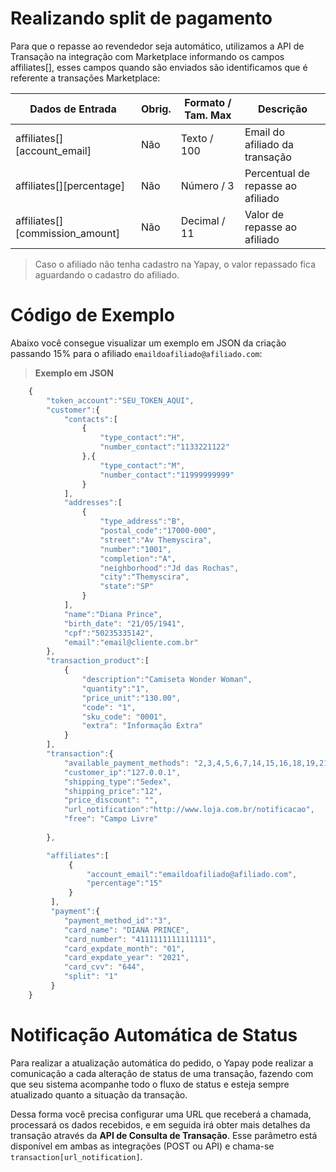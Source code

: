 # Realizando split de pagamento

Para que o repasse ao revendedor seja automático, utilizamos a API de Transação na integração com Marketplace informando os campos affiliates[], esses campos quando são enviados são identificamos que é referente a transações Marketplace:

| Dados de Entrada                      |  Obrig.  | Formato / Tam. Max   | Descrição                             |
|---------------------------------------|----------|----------------------|---------------------------------------|
|   affiliates[][account_email]         |   Não    | Texto / 100          | Email do afiliado da transação        |
|   affiliates[][percentage]            |   Não    | Número / 3           | Percentual de repasse ao afiliado     |
|   affiliates[][commission_amount]     |   Não    | Decimal / 11         | Valor de repasse ao afiliado          |


> Caso o afiliado não tenha cadastro na Yapay, o valor repassado fica aguardando o cadastro do afiliado.

# Código de Exemplo

Abaixo você consegue visualizar um exemplo em JSON da criação passando 15% para o afiliado `emaildoafiliado@afiliado.com`:


> **Exemplo em JSON**

```javascript
    {  
        "token_account":"SEU_TOKEN_AQUI",
        "customer":{  
            "contacts":[  
                {  
                    "type_contact":"H",
                    "number_contact":"1133221122"
                },{  
                    "type_contact":"M",
                    "number_contact":"11999999999"
                }         
            ],
            "addresses":[  
                {  
                    "type_address":"B",
                    "postal_code":"17000-000",
                    "street":"Av Themyscira",
                    "number":"1001",
                    "completion":"A",
                    "neighborhood":"Jd das Rochas",
                    "city":"Themyscira",
                    "state":"SP"
                }
            ],
            "name":"Diana Prince",
            "birth_date": "21/05/1941",
            "cpf":"50235335142",
            "email":"email@cliente.com.br"
        },
        "transaction_product":[  
            {  
                "description":"Camiseta Wonder Woman",
                "quantity":"1",
                "price_unit":"130.00",
                "code": "1",
                "sku_code": "0001",
                "extra": "Informação Extra"
            }
        ],
        "transaction":{  
            "available_payment_methods": "2,3,4,5,6,7,14,15,16,18,19,21,22,23",
            "customer_ip":"127.0.0.1",
            "shipping_type":"Sedex",
            "shipping_price":"12",
            "price_discount": "",
            "url_notification":"http://www.loja.com.br/notificacao",
            "free": "Campo Livre"      
            
        },

        "affiliates":[  
             {  
                 "account_email":"emaildoafiliado@afiliado.com",
                 "percentage":"15"
             }
         ],
         "payment":{  
            "payment_method_id":"3",
            "card_name": "DIANA PRINCE",
            "card_number": "4111111111111111",
            "card_expdate_month": "01",
            "card_expdate_year": "2021",
            "card_cvv": "644",
            "split": "1"
         }
    }

```


# Notificação Automática de Status

Para realizar a atualização automática do pedido, o Yapay pode realizar a comunicação a cada alteração de status de uma transação, fazendo com que seu sistema acompanhe todo o fluxo de status e esteja sempre atualizado quanto a situação da transação.

Dessa forma você precisa configurar uma URL que receberá a chamada, processará os dados recebidos, e em seguida irá obter mais detalhes da transação através da **API de Consulta de Transação**. Esse parâmetro está disponível em ambas as integrações (POST ou API) e chama-se `transaction[url_notification]`.